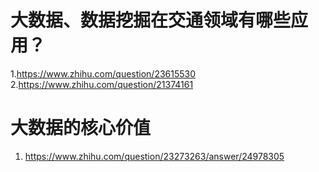 

# 大数据、数据挖掘在交通领域有哪些应用？

1.https://www.zhihu.com/question/23615530
2.https://www.zhihu.com/question/21374161



# 大数据的核心价值
1. https://www.zhihu.com/question/23273263/answer/24978305
